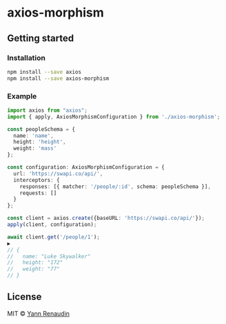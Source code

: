 # axios-morphism

## Getting started

### Installation

```sh
npm install --save axios
npm install --save axios-morphism
```

### Example

```typescript
import axios from "axios";
import { apply, AxiosMorphismConfiguration } from './axios-morphism';

const peopleSchema = {
  name: 'name',
  height: 'height',
  weight: 'mass'
};

const configuration: AxiosMorphismConfiguration = {
  url: 'https://swapi.co/api/',
  interceptors: {
    responses: [{ matcher: '/people/:id', schema: peopleSchema }],
    requests: []
  }
};

const client = axios.create({baseURL: 'https://swapi.co/api/'});
apply(client, configuration);

await client.get('/people/1');
▶
// {
//   name: "Luke Skywalker"
//   height: "172"
//   weight: "77"
// }
```

## License

MIT © [Yann Renaudin][twitter-account]

[twitter-account]: https://twitter.com/renaudin_yann
